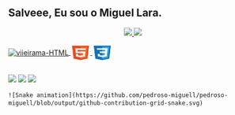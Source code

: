 ## Salveee, Eu sou o Miguel Lara.

<div align="center">
  <a href="https://github.com/pedroso-miguell">
  <img width="42%" src="https://github-readme-stats.vercel.app/api?username=pedroso-miguell&show_icons=true&theme=monokai&include_all_commits=true&count_private=true"/>
  <img width="50%" src="https://github-readme-stats.vercel.app/api/top-langs/?username=pedroso-miguell&layout=compact&langs_count=7&theme=monokai"/>
</div>

<div style="display: inline_block"><br>
  <img align="center" alt="viieirama-HTML" height="30" width="40" src="https://cdn.jsdelivr.net/gh/devicons/devicon/icons/vscode/vscode-original.svg">
  <img align="center" alt="viieirama-HTML" height="30" width="40" src="https://raw.githubusercontent.com/devicons/devicon/master/icons/html5/html5-original.svg">
  <img align="center" alt="viieirama-CSS" height="30" width="40" src="https://raw.githubusercontent.com/devicons/devicon/master/icons/css3/css3-original.svg">
</div>

  ##
  
  <div>
  <a href="https://www.instagram.com/_miguellaraa/" target="_blank"><img src="https://img.shields.io/badge/-Instagram-%23E4405F?style=for-the-badge&logo=instagram&logoColor=white" target="_blank"></a>
 <a href = "mailto:miguellarapedrosopsn37@gmail.com"><img src="https://img.shields.io/badge/-Gmail-%23333?style=for-the-badge&logo=gmail&logoColor=white"
  target="_blank"></a>
  <a href="https://www.linkedin.com/in/miguel-lara-004670241/" target="_blank"><img src="https://img.shields.io/badge/-LinkedIn-%230077B5?style=for-the-badge&logo=linkedin&logoColor=white" target="_blank"></a>  
  
    ![Snake animation](https://github.com/pedroso-miguell/pedroso-miguell/blob/output/github-contribution-grid-snake.svg)
    
  <div/>

    
